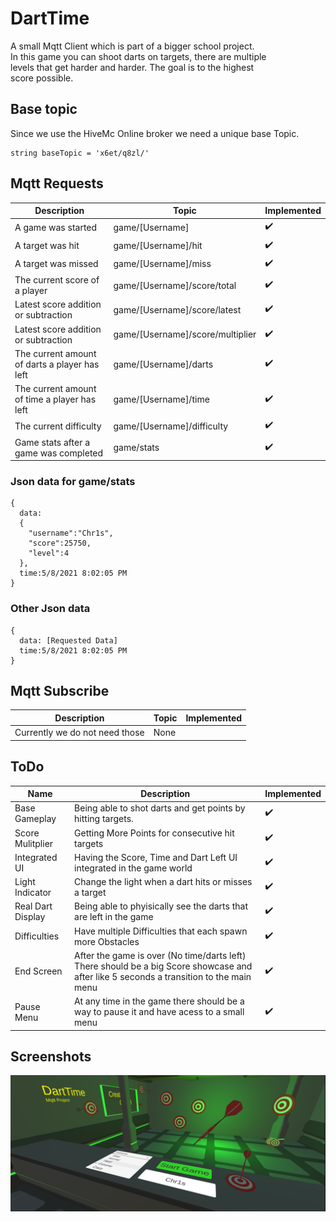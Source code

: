 # DartTime

A small Mqtt Client which is part of a bigger school project.  
In this game you can shoot darts on targets, there are multiple   
levels that get harder and harder. The goal is to the highest   
score possible.



## Base topic
Since we use the HiveMc Online broker we need a unique base Topic.  
```
string baseTopic = 'x6et/q8zl/'
```
## Mqtt Requests
Description | Topic | Implemented
--- | --- | ---
A game was started | game/[Username]|✔️
A target was hit | game/[Username]/hit|✔️
A target was missed | game/[Username]/miss|✔️
The current score of a player | game/[Username]/score/total|✔️
Latest score addition or subtraction | game/[Username]/score/latest|✔️
Latest score addition or subtraction | game/[Username]/score/multiplier|✔️
The current amount of darts a player has left |game/[Username]/darts|✔️
The current amount of time a player has left |game/[Username]/time|✔️
The current difficulty |game/[Username]/difficulty|✔️
Game stats after a game was completed | game/stats |✔️

### Json data for game/stats
```
{ 
  data: 
  {
    "username":"Chr1s",
    "score":25750,
    "level":4
  },
  time:5/8/2021 8:02:05 PM 
}
```

### Other Json data
```
{ 
  data: [Requested Data]
  time:5/8/2021 8:02:05 PM 
}
```
## Mqtt Subscribe

Description | Topic | Implemented
--- | --- | ---
Currently we do not need those | None|

## ToDo

Name | Description | Implemented
--- | --- | ---
Base Gameplay | Being able to shot darts and get points by hitting targets. | ✔️
Score Mulitplier | Getting More Points for consecutive hit targets | ✔️
Integrated UI | Having the Score, Time and Dart Left UI integrated in the game world | ✔️
Light Indicator | Change the light when a dart hits or misses a target | ✔️
Real Dart Display | Being able to phyisically see the darts that are left in the game | ✔️
Difficulties | Have multiple Difficulties that  each spawn more Obstacles | ✔️
End Screen | After the game is over (No time/darts left) There should be a big Score showcase and after like 5 seconds a transition to the main menu| ✔️
Pause Menu | At any time in the game there should be a way to pause it and have acess to a small menu |✔️

## Screenshots

![alt text](https://github.com/CodeChrisB/QuickDebugBackend/blob/main/Capture.PNG "MainMenu")

